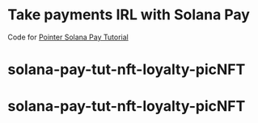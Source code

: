 # Take payments IRL with Solana Pay

Code for [Pointer Solana Pay Tutorial](pointer.gg/tutorials/solana-pay-irl-payments)
# solana-pay-tut-nft-loyalty-picNFT
# solana-pay-tut-nft-loyalty-picNFT
